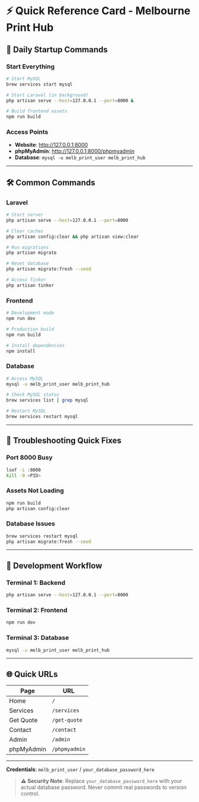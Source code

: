 # ⚡ **Quick Reference Card - Melbourne Print Hub**

## 🚀 **Daily Startup Commands**

### **Start Everything**
```bash
# Start MySQL
brew services start mysql

# Start Laravel (in background)
php artisan serve --host=127.0.0.1 --port=8000 &

# Build frontend assets
npm run build
```

### **Access Points**
- **Website**: http://127.0.0.1:8000
- **phpMyAdmin**: http://127.0.0.1:8000/phpmyadmin
- **Database**: `mysql -u melb_print_user melb_print_hub`

---

## 🛠️ **Common Commands**

### **Laravel**
```bash
# Start server
php artisan serve --host=127.0.0.1 --port=8000

# Clear caches
php artisan config:clear && php artisan view:clear

# Run migrations
php artisan migrate

# Reset database
php artisan migrate:fresh --seed

# Access Tinker
php artisan tinker
```

### **Frontend**
```bash
# Development mode
npm run dev

# Production build
npm run build

# Install dependencies
npm install
```

### **Database**
```bash
# Access MySQL
mysql -u melb_print_user melb_print_hub

# Check MySQL status
brew services list | grep mysql

# Restart MySQL
brew services restart mysql
```

---

## 🔧 **Troubleshooting Quick Fixes**

### **Port 8000 Busy**
```bash
lsof -i :8000
kill -9 <PID>
```

### **Assets Not Loading**
```bash
npm run build
php artisan config:clear
```

### **Database Issues**
```bash
brew services restart mysql
php artisan migrate:fresh --seed
```

---

## 📱 **Development Workflow**

### **Terminal 1: Backend**
```bash
php artisan serve --host=127.0.0.1 --port=8000
```

### **Terminal 2: Frontend**
```bash
npm run dev
```

### **Terminal 3: Database**
```bash
mysql -u melb_print_user melb_print_hub
```

---

## 🌐 **Quick URLs**

| Page | URL |
|------|-----|
| Home | `/` |
| Services | `/services` |
| Get Quote | `/get-quote` |
| Contact | `/contact` |
| Admin | `/admin` |
| phpMyAdmin | `/phpmyadmin` |

---

**Credentials**: `melb_print_user` / `your_database_password_here`

> **⚠️ Security Note**: Replace `your_database_password_here` with your actual database password. Never commit real passwords to version control.
